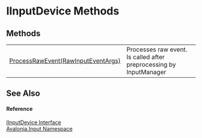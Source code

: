 # IInputDevice Methods




## Methods
<table>
<tr>
<td><a href="M_Avalonia_Input_IInputDevice_ProcessRawEvent">ProcessRawEvent(RawInputEventArgs)</a></td>
<td>Processes raw event. Is called after preprocessing by InputManager</td>
</tr>
</table>

## See Also


#### Reference
<a href="T_Avalonia_Input_IInputDevice">IInputDevice Interface</a>  
<a href="N_Avalonia_Input">Avalonia.Input Namespace</a>  
